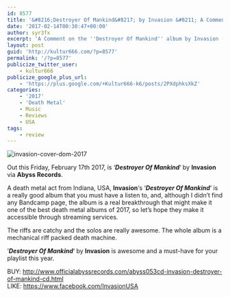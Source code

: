 ```yaml
---
id: 8577
title: '&#8216;Destroyer Of Mankind&#8217; by Invasion &#8211; A Comment'
date: '2017-02-14T00:30:47+00:00'
author: syr3fx
excerpt: 'A Comment on the ''Destroyer Of Mankind'' album by Invasion (2017).'
layout: post
guid: 'http://kultur666.com/?p=8577'
permalink: '/?p=8577'
publicize_twitter_user:
    - kultur666
publicize_google_plus_url:
    - 'https://plus.google.com/+Kultur666-k6/posts/2PXdphksXkZ'
categories:
    - '2017'
    - 'Death Metal'
    - Music
    - Reviews
    - USA
tags:
    - review
---
```


![invasion-cover-dom-2017](http://localhost:8080/wp-content/uploads/2017/02/invasion-cover-dom-2017.jpg?w=680)

Out this Friday, February 17th 2017, is ‘***Destroyer Of Mankind***‘ by **Invasion** via **Abyss Records**.

A death metal act from Indiana, USA, **Invasion**‘s ‘***Destroyer Of Mankind***‘ is a really good album that you must have a listen to, and, although I didn’t find any Bandcamp page, the album is a real breakthrough that might make it one of the best death metal albums of 2017, so let’s hope they make it accessible through streaming services.

The riffs are catchy and the solos are really awesome. The whole album is a mechanical riff packed death machine.

‘***Destroyer Of Mankind***‘ by **Invasion** is awesome and a must-have for your playlist this year.

BUY: <http://www.officialabyssrecords.com/abyss053cd-invasion-destroyer-of-mankind-cd.html>  
LIKE: <https://www.facebook.com/InvasionUSA>